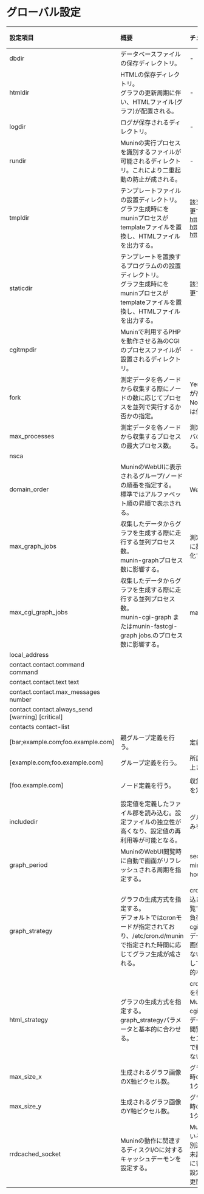 ﻿# グローバル設定

|設定項目	|概要	|チューニング	|必須	|デフォルト値	|使い方	|
|:-----|:-----|:-----|:-----|:-----|:-----|
|dbdir|データベースファイルの保存ディレクトリ。|-|Yes|/var/lib/munin|dbdir /var/lib/munin|
|htmldir|HTMLの保存ディレクトリ。<br>グラフの更新周期に伴い、HTMLファイル(グラフ)が配置される。|-|Yes|/var/cache/munin/www|htmldir /var/cache/munin/www|
|logdir|ログが保存されるディレクトリ。|-|Yes|/var/log/munin|logdir /var/log/munin|
|rundir|Muninの実行プロセスを識別するファイルが可能されるディレクトリ。これにより二重起動の防止が成される。|-|Yes|/var/run/munin|rundir /var/run/munin|
|tmpldir|テンプレートファイルの設置ディレクトリ。<br>グラフ生成時にをmuninプロセスがtemplateファイルを置換し、HTMLファイルを出力する。|該当するファイル郡を置き換えることでMuninの外観を変更できる。<br>https://github.com/DaveMDS/munin_dynamic_template<br>https://github.com/jonnymccullagh/munstrap<br>https://github.com/Rauks/Moonstrap|Yes|/etc/munin/templates|tmpldir /etc/munin/templates|
|staticdir|テンプレートを置換するプログラムのの設置ディレクトリ。<br>グラフ生成時にをmuninプロセスがtemplateファイルを置換し、HTMLファイルを出力する。|該当するファイル郡を置き換えることでMuninの外観を変更できる。|Yes|/etc/munin/templates|tmpldir /etc/munin/static|
|cgitmpdir|Muninで利用するPHPを動作させる為のCGIのプロセスファイルが設置されるディレクトリ。|-||/var/lib/munin/cgi-tmp|cgitmpdir /var/lib/munin/cgi-tmp|
|fork|測定データを各ノードから収集する際にノードの数に応じてプロセスを並列で実行するか否かの指定。|Yes：収集時間が短くなる。ただし、Muninサーバの負荷が高くなる。<br>No：収集時間が長くなる。ただし、Muninサーバの負荷は低くなる。||Yes|fork Yes|
|max_processes|測定データを各ノードから収集するプロセスの最大プロセス数。|測定ード数に応じて変更する。ただし、応じてMuninサーバの負荷が増減する。並列に処理しない場合は0を指定する。||16|max_processes 8|
|nsca|||||
|domain_order|MuninのWebUIに表示されるグループ/ノードの順番を指定する。<br>標準ではアルファベット順の昇順で表示される。|WebUIのグループ/ノードを管理規律に従い並び替える。|||domain_order node1 node2 node3|
|max_graph_jobs|収集したデータからグラフを生成する際に走行する並列プロセス数。<br>munin-graphプロセス数に影響する。|測定対象のノードが多く、グラフ生成に時間を要する際に数値を増やす。ただし、応じてMuninサーバの負荷が変化する。||6|max_graph_jobs 6|
|max_cgi_graph_jobs|収集したデータからグラフを生成する際に走行する並列プロセス数。<br>munin-cgi-graph またはmunin-fastcgi-graph jobs.のプロセス数に影響する。|max_cgi_graph_jobsと同じ値にすること。||6|max_cgi_graph_jobs 6|
|local_address||||||
|contact.contact.command command||||||
|contact.contact.text text||||||
|contact.contact.max_messages number||||||
|contact.contact.always_send [warning] [critical]||||||
|contacts contact-list||||||
|[bar;example.com;foo.example.com]|親グループ定義を行う。|定義したグループをさらにグループ化する。|||[MyParentGroup;MyGroup;MyNode]|
|[example.com;foo.example.com]|グループ定義を行う。|所属させるノードの種別、用途をグループ化し管理性を向上させる。|||[MyGroup;MyNode]|
|[foo.example.com]|ノード定義を行う。|収集対象のIPアドレス、プラグインのwarning/critical値を定義する。||[localhost]<br>address 127.0.0.1<br>use_node_name yes|[MyNode]|
|includedir|設定値を定義したファイル郡を読み込む。設定ファイルの独立性が高くなり、設定値の再利用等が可能となる。|グループ/ノード等の単位で設定ファイルを作成し読み込みを行う。||/etc/munin/munin-conf.d|includedir /etc/munin/munin-conf.d|
|graph_period|MuninのWebUI閲覧時に自動で画面がリフレッシュされる周期を指定する。|second：1秒毎に更新される。(負荷高)<br>minute：1分毎に更新される。(負荷中)<br>hour：1時間毎に更新される。(負荷低)||second|graph_period second|
|graph_strategy|グラフの生成方式を指定する。<br>デフォルトではcronモードが指定されており、/etc/cron.d/muninで指定された時間に応じてグラフ生成が成される。|cron：CRONモードで動作し、規定の周期でHTMLに埋め込まれるグラフの画像データの生成を行う。WebUIを閲覧する利用者が多い場合に有効。Muninサーバに平均的に負荷がかかる。<br>cgi：CGIモードで動作し、WebUIにアクセスした時点でデータファイルから動的にHTMLに埋め込まれるグラフの画像データの生成を行う。WebUIを閲覧する利用者が少ない場合に有効。Muninサーバにアクセスした時点に集中して負荷がかかる。また、CGIモードで動作する場合、静的なグラフ画像ファイルは生成/設置されない。||cron|graph_strategy cron|
|html_strategy|グラフの生成方式を指定する。graph_strategyパラメータと基本的に合わせる。|cron：CRONモードで動作し、規定の周期でHTMLの生成を行う。WebUIを閲覧する利用者が多い場合に有効。Muninサーバに平均的に負荷がかかる。<br>cgi：CGIモードで動作し、WebUIにアクセスした時点でデータファイルから動的にHTMLの生成を行う。WebUIを閲覧する利用者が少ない場合に有効。Muninサーバにアクセスした時点に集中して負荷がかかる。また、CGIモードで動作する場合、静的なHTMLファイルは生成/設置されない。||cron|html_strategy cron|
|max_size_x|生成されるグラフ画像のX軸ピクセル数。|グラフの解像度を変更可能。ただし、応じてグラフ生成時のメモリ使用率が増減する。<br>1グラフ画像生成：4000px * 4000px = 約1.92MB||4000|max_size_x 4000|
|max_size_y|生成されるグラフ画像のY軸ピクセル数。|グラフの解像度を変更可能。ただし、応じてグラフ生成時のメモリ使用率が増減する。<br>1グラフ画像生成：4000px * 4000px = 約1.92MB||4000|max_size_y 4000|
|rrdcached_socket|Muninの動作に関連するディスクI/Oに対するキャッシュデーモンを設定する。|Muninサーバ側がのディスクI/Oがボトルネックとなっている場合に有効な設定。<br>別途rrdtool(1.4以上)が必須。<br>未設定：各ノードから測定データを収集と連動しディスクに書き込みを行う。<br>設定済：各ノードからの測定データをキャッシュし、変更箇所のみ書き込みを行う。(I/O低減)|||rrdcached_socket /var/run/rrdcached/rrdcached.sock|
